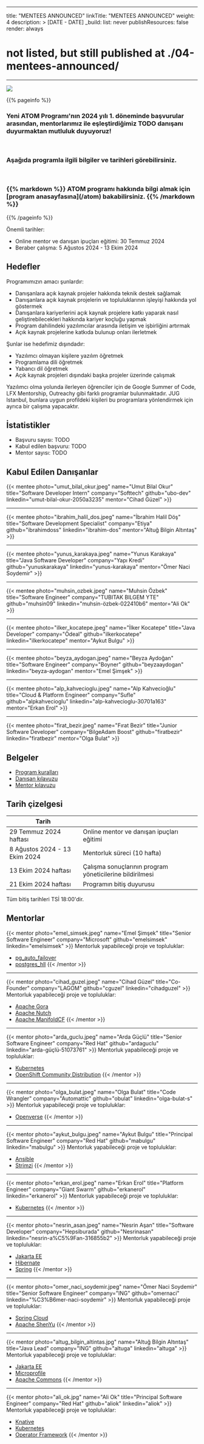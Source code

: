 
---
title: "MENTEES ANNOUNCED"
linkTitle: "MENTEES ANNOUNCED"
weight: 4
description: >
  [DATE - DATE]
_build:
  list: never
  publishResources: false
  render: always
  # not listed, but still published at ./04-mentees-announced/
---

<img src="/images/atom-logo-horizontal-800x251.png" style="max-height: 200px; text-align: center;"/>

{{% pageinfo %}}

<h3>
    <span class="badge text-bg-primary">Yeni</span>
    ATOM Programı'nın 2024 yılı 1. döneminde başvurular arasından, mentorlarımız ile eşleştirdiğimiz TODO danışanı duyurmaktan mutluluk duyuyoruz!
</h3>

<br/>

<h3>
    Aşağıda programla ilgili bilgiler ve tarihleri görebilirsiniz.
</h3>

<br/>

<h3>
{{% markdown %}}
ATOM programı hakkında bilgi almak için [program anasayfasına](/atom) bakabilirsiniz.
{{% /markdown %}}
</h3>

{{% /pageinfo %}}

Önemli tarihler:
- Online mentor ve danışan ipuçları eğitimi: 30 Temmuz 2024
- Beraber çalışma: 5 Ağustos 2024 - 13 Ekim 2024

## Hedefler

Programımızın amacı şunlardır:
- Danışanlara açık kaynak projeler hakkında teknik destek sağlamak
- Danışanlara açık kaynak projelerin ve topluluklarının işleyişi hakkında yol göstermek
- Danışanlara kariyerlerini açık kaynak projelere katkı yaparak nasıl geliştirebilecekleri hakkında kariyer koçluğu yapmak
- Program dahilindeki yazılımcılar arasında iletişim ve işbirliğini artırmak
- Açık kaynak projelerine katkıda bulunup onları ilerletmek

Şunlar ise hedefimiz dışındadır:
- Yazılımcı olmayan kişilere yazılım öğretmek
- Programlama dili öğretmek
- Yabancı dil öğretmek
- Açık kaynak projeleri dışındaki başka projeler üzerinde çalışmak

Yazılımcı olma yolunda ilerleyen öğrenciler için de Google Summer of Code, LFX Mentorship, Outreachy gibi farklı programlar bulunmaktadır. JUG Istanbul, bunlara uygun profildeki kişileri bu programlara yönlendirmek için ayrıca bir çalışma yapacaktır.

## İstatistikler
* Başvuru sayısı: TODO
* Kabul edilen başvuru: TODO
* Mentor sayısı: TODO

## Kabul Edilen Danışanlar

{{< mentee photo="umut_bilal_okur.jpeg" name="Umut Bilal Okur" title="Software Developer Intern" company="Softtech"
github="ubo-dev" linkedin="umut-bilal-okur-2050a3235" mentor="Cihad Güzel" >}}

<hr/>

{{< mentee photo="ibrahim_halil_dos.jpeg" name="İbrahim Halil Döş" title="Software Development Specialist" company="Etiya"
github="ibrahimdoss" linkedin="ibrahim-dos" mentor="Altuğ Bilgin Altıntaş" >}}

<hr/>

{{< mentee photo="yunus_karakaya.jpeg" name="Yunus Karakaya" title="Java Software Developer" company="Yapı Kredi"
github="yunuskarakaya" linkedin="yunus-karakaya" mentor="Ömer Naci Soydemir" >}}

<hr/>

{{< mentee photo="muhsin_ozbek.jpeg" name="Muhsin Özbek" title="Software Engineer" company="TUBITAK BILGEM YTE"
github="muhsin09" linkedin="muhsin-özbek-022410b6" mentor="Ali Ok" >}}

<hr/>

{{< mentee photo="ilker_kocatepe.jpeg" name="İlker Kocatepe" title="Java Developer" company="Ödeal"
github="ilkerkocatepe" linkedin="ilkerkocatepe" mentor="Aykut Bulgu" >}}

<hr/>

{{< mentee photo="beyza_aydogan.jpeg" name="Beyza Aydoğan" title="Software Engineer" company="Boyner"
github="beyzaaydogan" linkedin="beyza-aydogan" mentor="Emel Şimşek" >}}

<hr/>

{{< mentee photo="alp_kahvecioglu.jpeg" name="Alp Kahvecioğlu" title="Cloud & Platform Engineer" company="Sufle"
github="alpkahvecioglu" linkedin="alp-kahvecioglu-30701a163" mentor="Erkan Erol" >}}

<hr/>

{{< mentee photo="firat_bezir.jpeg" name="Fırat Bezir" title="Junior Software Developer" company="BilgeAdam Boost"
github="firatbezir" linkedin="firatbezir" mentor="Olga Bulat" >}}

## Belgeler

- [Program kuralları](/atom/docs/program-rules/)
- [Danışan kılavuzu](/atom/docs/mentee-guide/)
- [Mentor kılavuzu](/atom/docs/mentor-guide/)


## Tarih çizelgesi

| Tarih                             |                                                          |
|-----------------------------------|----------------------------------------------------------|
| 29 Temmuz 2024 haftası            | Online mentor ve danışan ipuçları eğitimi                |
| 8 Ağustos 2024 - 13 Ekim 2024     | Mentorluk süreci (10 hafta)                              |
| 13 Ekim 2024 haftası              | Çalışma sonuçlarının program yöneticilerine bildirilmesi |
| 21 Ekim 2024 haftası              | Programın bitiş duyurusu                                 |                                       

Tüm bitiş tarihleri TSİ 18:00'dir.

## Mentorlar

{{< mentor photo="emel_simsek.jpeg" name="Emel Şimşek" title="Senior Software Engineer" company="Microsoft" github="emelsimsek" linkedin="emelsimsek" >}}
Mentorluk yapabileceği proje ve topluluklar:
- [pg\_auto\_failover](https://github.com/hapostgres/pg_auto_failover)
- [postgres\_hll](https://github.com/citusdata/postgresql-hll)
  {{< /mentor >}}

<hr/>

{{< mentor photo="cihad_guzel.jpeg" name="Cihad Güzel" title="Co-Founder" company="LAGOM" github="cguzel" linkedin="cihadguzel" >}}
Mentorluk yapabileceği proje ve topluluklar:
- [Apache Gora](https://gora.apache.org/)
- [Apache Nutch](https://nutch.apache.org/)
- [Apache ManifoldCF](https://manifoldcf.apache.org/)
  {{< /mentor >}}

<hr/>

{{< mentor photo="arda_guclu.jpeg" name="Arda Güçlü" title="Senior Software Engineer" company="Red Hat" github="ardaguclu" linkedin="arda-güçlü-51073761" >}}
Mentorluk yapabileceği proje ve topluluklar:
- [Kubernetes](https://kubernetes.io/)
- [OpenShift Community Distribution](https://www.okd.io/)
  {{< /mentor >}}

<hr/>

{{< mentor photo="olga_bulat.jpeg" name="Olga Bulat" title="Code Wrangler" company="Automattic" github="obulat" linkedin="olga-bulat-s" >}}
Mentorluk yapabileceği proje ve topluluklar:
- [Openverse](https://github.com/wordpress/openverse)
  {{< /mentor >}}

<hr/>

{{< mentor photo="aykut_bulgu.jpeg" name="Aykut Bulgu" title="Principal Software Engineer" company="Red Hat" github="mabulgu" linkedin="mabulgu" >}}
Mentorluk yapabileceği proje ve topluluklar:
- [Ansible](https://github.com/ansible)
- [Strimzi](https://github.com/strimzi)
  {{< /mentor >}}

<hr/>

{{< mentor photo="erkan_erol.jpeg" name="Erkan Erol" title="Platform Engineer" company="Giant Swarm" github="erkanerol" linkedin="erkanerol" >}}
Mentorluk yapabileceği proje ve topluluklar:
* [Kubernetes](https://github.com/kubernetes)
  {{< /mentor >}}

<hr/>

{{< mentor photo="nesrin_asan.jpeg" name="Nesrin Aşan" title="Software Developer" company="Hepsiburada" github="Nesrinasan" linkedin="nesrin-a%C5%9Fan-316855b2" >}}
Mentorluk yapabileceği proje ve topluluklar:
- [Jakarta EE](https://jakarta.ee/)
- [Hibernate](https://hibernate.org/)
- [Spring](https://github.com/spring-projects)
  {{< /mentor >}}

<hr/>

{{< mentor photo="omer_naci_soydemir.jpeg" name="Ömer Naci Soydemir" title="Senior Software Engineer" company="ING" github="omernaci" linkedin="%C3%B6mer-naci-soydemir" >}}
Mentorluk yapabileceği proje ve topluluklar:
* [Spring Cloud](https://github.com/spring-cloud)
* [Apache ShenYu](https://shenyu.apache.org/)
  {{< /mentor >}}

<hr/>

{{< mentor photo="altug_bilgin_altintas.jpg" name="Altuğ Bilgin Altıntaş" title="Java Lead" company="ING" github="altuga" linkedin="altuga" >}}
Mentorluk yapabileceği proje ve topluluklar:
* [Jakarta EE](https://jakarta.ee/)
* [Microprofile](https://projects.eclipse.org/projects/technology.microprofile)
* [Apache Commons](https://commons.apache.org/)
  {{< /mentor >}}

<hr/>

{{< mentor photo="ali_ok.jpg" name="Ali Ok" title="Principal Software Engineer" company="Red Hat" github="aliok" linkedin="aliok" >}}
Mentorluk yapabileceği proje ve topluluklar:
* [Knative](https://github.com/knative/)
* [Kubernetes](https://github.com/kubernetes)
* [Operator Framework](https://github.com/operator-framework)
  {{< /mentor >}}
